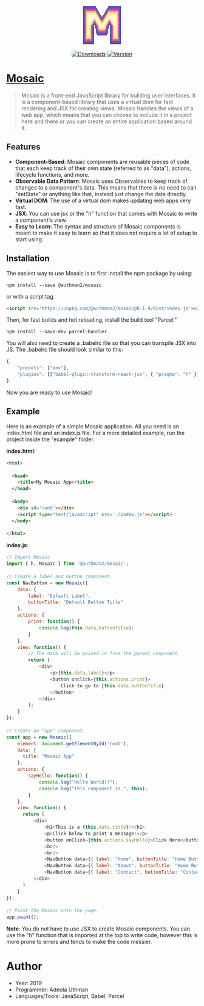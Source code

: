 <p align="center"><a href="https://mosaicjs.netlify.com" target="_blank" rel="noopener noreferrer"><img width="100" height="100" src="./MosaicLogo.png" alt="Mosaic logo"></a></p>
<p align="center">
  <a href="https://npmcharts.com/compare/@authman2/mosaic?minimal=true"><img src="https://img.shields.io/npm/dm/@authman2/mosaic.svg" alt="Downloads"></a>
  <a href="https://www.npmjs.com/package/@authman2/mosaic"><img src="https://img.shields.io/npm/v/@authman2/mosaic.svg" alt="Version"></a>
</p>

# <a target='_blank' rel='noopener noreferrer' href='https://mosaicjs.netlify.com'>Mosaic</a>
> Mosaic is a front-end JavaScript library for building user interfaces. It is a component-based library that uses a virtual dom for fast rendering and JSX for creating views. Mosaic handles the views of a web app, which means that you can choose to include it in a project here and there or you can create an entire application based around it.

## Features
- **Component-Based**: Mosaic components are reusable pieces of code that each keep track of their own state (referred to as "data"), actions, lifecycle functions, and more.
- **Observable Data Pattern**: Mosaic uses Observables to keep track of changes to a component's data. This means 
that there is no need to call "setState" or anything like that, instead just change the data directly.
- **Virtual DOM**: The use of a virtual dom makes updating web apps very fast.
- **JSX**: You can use jsx or the "h" function that comes with Mosaic to write a component's view.
- **Easy to Learn**: The syntax and structure of Mosaic components is meant to make it easy to learn so that it does not require a lot of setup to start using.

## Installation
The easiest way to use Mosaic is to first install the npm package by using:
```shell
npm install --save @authman2/mosaic
```
or with a script tag.
```html
<script src='https://unpkg.com/@authman2/mosaic@0.1.9/dist/index.js'></script>
```
Then, for fast builds and hot reloading, install the build tool "Parcel."
```shell
npm install --save-dev parcel-bundler
```
You will also need to create a .babelrc file so that you can transpile JSX into JS. The .babelrc file should look similar to this:
```js
{
    "presets": ["env"],
    "plugins": [["babel-plugin-transform-react-jsx", { "pragma": "h" }]]
}
```
Now you are ready to use Mosaic!

## Example
Here is an example of a simple Mosaic application. All you need is an index.html file and an index.js file.
For a more detailed example, run the project inside the "example" folder.

**index.html**:
```html
<html>
    
  <head>
    <title>My Mosaic App</title>
  </head>
    
  <body>
    <div id='root'></div>
    <script type="text/javascript" src='./index.js'></script>
  </body>
    
</html>
```
**index.js**:
```js
// Import Mosaic
import { h, Mosaic } from '@authman2/mosaic';
    
// Create a label and button component.
const NavButton = new Mosaic({
    data: {
        label: "Default Label",
        buttonTitle: "Default Button Title"
    },
    actions: {
        print: function() {
            console.log(this.data.buttonTitle);
        }
    },
    view: function() {
        // The data will be passed in from the parent component.
        return (
            <div>
                <p>{this.data.label}</p>
                <button onclick={this.actions.print}>
                    Click to go to {this.data.buttonTitle}
                </button>
            </div>
        );
    }
});

// Create an "app" component.
const app = new Mosaic({
    element: document.getElementById('root'),
    data: {
      title: "Mosaic App"
    },
    actions: {
        sayHello: function() {
            console.log("Hello World!!");
            console.log("This component is ", this);
        }
    },
    view: function() {
      return (
          <div>
              <h1>This is a {this.data.title}!</h1>
              <p>Click below to print a message!</p>
              <button onClick={this.actions.sayHello}>Click Here</button>
              <br/>
              <br/>
              <NavButton data={{ label: "Home", buttonTitle: "Home Button" }}/>
              <NavButton data={{ label: "About", buttonTitle: "Home Button" }}/>
              <NavButton data={{ label: "Contact", buttonTitle: "Contact Button" }}/>
          </div>
      )
    }
});

// Paint the Mosaic onto the page.
app.paint();
```
**Note**: You do not have to use JSX to create Mosaic components. You can use the "h" function that is imported at the top to write code, however this is more prone to errors and tends to make the code messier.


# Author
- Year: 2019
- Programmer: Adeola Uthman
- Languages/Tools: JavaScript, Babel, Parcel
